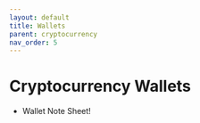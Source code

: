 ```yaml
---
layout: default
title: Wallets
parent: cryptocurrency
nav_order: 5
---
```


# Cryptocurrency Wallets
- Wallet Note Sheet!